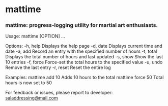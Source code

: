 # mattime
### mattime: progress-logging utility for martial art enthusiasts.
Usage: mattime [OPTION] ...

Options:
  -h, help              Displays the help page
  -d, date              Displays current time and date
  -a, add               Record an entry with the specified number of hours
  -t, total             Displays the total number of hours and last updated
  -s, show              Show the last 10 entries
  -f, force             Force-set the total hours to the specified value
  -u, undo              Remove the last entry
  -r, reset             Reset the entire log

Examples:
  mattime add 10        Adds 10 hours to the total
  mattime force 50      Total hours is now set to 50

For feedback or issues, please report to developer: saladdressing@mail.com
